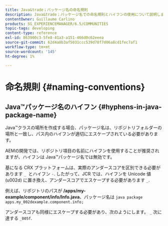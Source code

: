 ```yaml
---
title: Java&trade；パッケージ名の命名規則
description: Java&trade；パッケージ名での命名規則とハイフンの使用について説明します。
contentOwner: Guillaume Carlino
products: SG_EXPERIENCEMANAGER/6.5/COMMUNITIES
topic-tags: developing
content-type: reference
exl-id: 863900c3-5fe8-41a3-a151-466d0c62eeea
source-git-commit: 62d4a8b3af5031ccc539d78f7d06a8cd1fec7af1
workflow-type: tm+mt
source-wordcount: '145'
ht-degree: 1%

---
```


# 命名規則 {#naming-conventions}

## Java™パッケージ名のハイフン {#hyphens-in-java-package-name}

Java™クラスの場所を作成する場合、パッケージ名は、リポジトリフォルダーの場所と一致し、パス内のハイフンが適切にエスケープされている必要があります。

AEMの開発では、リポジトリ項目の名前にハイフンを使用することが推奨されますが、ハイフンは Java™パッケージ名では無効です。

基になる CRX プラットフォームは、実際のアンダースコアを区別できる必要があります `_ `とハイフン `-`. したがって、JCR では、ハイフンを Unicode 値 (u002d) に置き換え、アンダースコアでエスケープする必要があります `_`.

例えば、リポジトリのパスが **/apps/my-example/component/info/Info.java**、パッケージ名は `java package apps.my_002dexample.component.info;`

アンダースコアも同様にエスケープする必要があり、次のようにします。 `_` 次に達する `_005f`.
